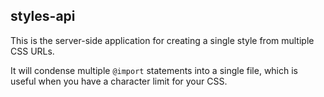 ## styles-api

This is the server-side application for creating a single style from multiple CSS URLs.

It will condense multiple `@import` statements into a single file, which is useful when you have a character limit for your CSS.